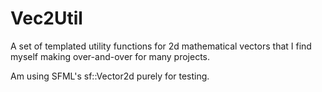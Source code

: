 # Vec2Util
A set of templated utility functions for 2d mathematical vectors that I find myself making over-and-over for many projects.

Am using SFML's sf::Vector2d purely for testing.
